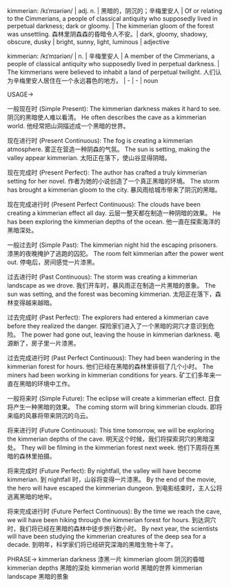 kimmerian: /kɪˈmɪəriən/ | adj. n. |  黑暗的，阴沉的；辛梅里安人 |  Of or relating to the Cimmerians, a people of classical antiquity who supposedly lived in perpetual darkness; dark or gloomy. | The kimmerian gloom of the forest was unsettling. 森林里阴森森的昏暗令人不安。|  dark, gloomy, shadowy, obscure, dusky | bright, sunny, light, luminous | adjective

kimmerian: /kɪˈmɪəriən/ | n. | 辛梅里安人 | A member of the Cimmerians, a people of classical antiquity who supposedly lived in perpetual darkness. |  The kimmerians were believed to inhabit a land of perpetual twilight. 人们认为辛梅里安人居住在一个永远暮色的地方。 | - | - | noun


USAGE->

一般现在时 (Simple Present):
The kimmerian darkness makes it hard to see.  阴沉的黑暗使人难以看清。
He often describes the cave as a kimmerian world. 他经常把山洞描述成一个黑暗的世界。

现在进行时 (Present Continuous):
The fog is creating a kimmerian atmosphere.  雾正在营造一种阴森的气氛。
The sun is setting, making the valley appear kimmerian. 太阳正在落下，使山谷显得阴暗。

现在完成时 (Present Perfect):
The author has crafted a truly kimmerian setting for her novel. 作者为她的小说创造了一个真正黑暗的环境。
The storm has brought a kimmerian gloom to the city.  暴风雨给城市带来了阴沉的黑暗。

现在完成进行时 (Present Perfect Continuous):
The clouds have been creating a kimmerian effect all day.  云层一整天都在制造一种阴暗的效果。
He has been exploring the kimmerian depths of the ocean. 他一直在探索海洋的黑暗深处。

一般过去时 (Simple Past):
The kimmerian night hid the escaping prisoners.  漆黑的夜晚掩护了逃跑的囚犯。
The room felt kimmerian after the power went out.  停电后，房间感觉一片漆黑。

过去进行时 (Past Continuous):
The storm was creating a kimmerian landscape as we drove. 我们开车时，暴风雨正在制造一片黑暗的景象。
The sun was setting, and the forest was becoming kimmerian.  太阳正在落下，森林变得越来越暗。

过去完成时 (Past Perfect):
The explorers had entered a kimmerian cave before they realized the danger. 探险家们进入了一个黑暗的洞穴才意识到危险。
The power had gone out, leaving the house in kimmerian darkness.  电源断了，房子里一片漆黑。

过去完成进行时 (Past Perfect Continuous):
They had been wandering in the kimmerian forest for hours. 他们已经在黑暗的森林里徘徊了几个小时。
The miners had been working in kimmerian conditions for years.  矿工们多年来一直在黑暗的环境中工作。

一般将来时 (Simple Future):
The eclipse will create a kimmerian effect.  日食将产生一种黑暗的效果。
The coming storm will bring kimmerian clouds.  即将来临的风暴将带来阴沉的乌云。

将来进行时 (Future Continuous):
This time tomorrow, we will be exploring the kimmerian depths of the cave. 明天这个时候，我们将探索洞穴的黑暗深处。
They will be filming in the kimmerian forest next week.  他们下周将在黑暗的森林里拍摄。

将来完成时 (Future Perfect):
By nightfall, the valley will have become kimmerian.  到 nightfall 时，山谷将变得一片漆黑。
By the end of the movie, the hero will have escaped the kimmerian dungeon.  到电影结束时，主人公将逃离黑暗的地牢。


将来完成进行时 (Future Perfect Continuous):
By the time we reach the cave, we will have been hiking through the kimmerian forest for hours. 到达洞穴时，我们将已经在黑暗的森林中徒步旅行数小时。
By next year, the scientists will have been studying the kimmerian creatures of the deep sea for a decade. 到明年，科学家们将已经研究深海的黑暗生物十年了。



PHRASE->
kimmerian darkness  漆黑一片
kimmerian gloom  阴沉的昏暗
kimmerian depths  黑暗的深处
kimmerian world  黑暗的世界
kimmerian landscape  黑暗的景象
